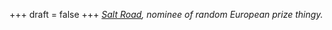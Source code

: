 
+++
draft = false
+++
_[Salt Road](http://www.emmeti.it/Welcome/Sicilia/Sale/index.uk.html), nominee of random European prize thingy._
